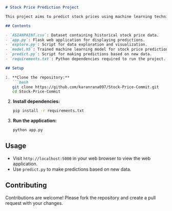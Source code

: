 ```markdown
# Stock Price Prediction Project

This project aims to predict stock prices using machine learning techniques.

## Contents

- `ASIANPAINT.csv`: Dataset containing historical stock price data.
- `app.py`: Flask web application for displaying predictions.
- `explore.py`: Script for data exploration and visualization.
- `model.h5`: Trained machine learning model for stock price prediction.
- `predict.py`: Script for making predictions based on new data.
- `requirements.txt`: Python dependencies required to run the project.

## Setup

1. **Clone the repository:**
   ```bash
   git clone https://github.com/karanrana097/Stock-Price-Commit.git
   cd Stock-Price-Commit
   ```

2. **Install dependencies:**
   ```bash
   pip install -r requirements.txt
   ```

3. **Run the application:**
   ```bash
   python app.py
   ```

## Usage

- Visit `http://localhost:5000` in your web browser to view the web application.
- Use `predict.py` to make predictions based on new data.

## Contributing

Contributions are welcome! Please fork the repository and create a pull request with your changes.
